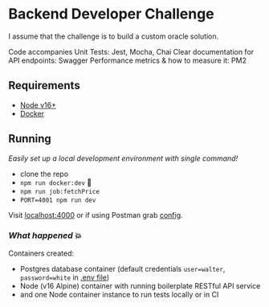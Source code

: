 #  Backend Developer Challenge
I assume that the challenge is to build a custom oracle solution.

Code accompanies Unit Tests: Jest, Mocha, Chai
Clear documentation for API endpoints: Swagger
Performance metrics & how to measure it: PM2

## Requirements

- [Node v16+](https://nodejs.org/)
- [Docker](https://www.docker.com/)

## Running

_Easily set up a local development environment with single command!_

- clone the repo
- `npm run docker:dev` 🚀
- `npm run job:fetchPrice`
- `PORT=4001 npm run dev`

Visit [localhost:4000](http://localhost:4000/) or if using Postman grab [config](/postman).

### _What happened_ 💥

Containers created:

- Postgres database container (default credentials `user=walter`, `password=white` in [.env file](./.env))
- Node (v16 Alpine) container with running boilerplate RESTful API service
- and one Node container instance to run tests locally or in CI
